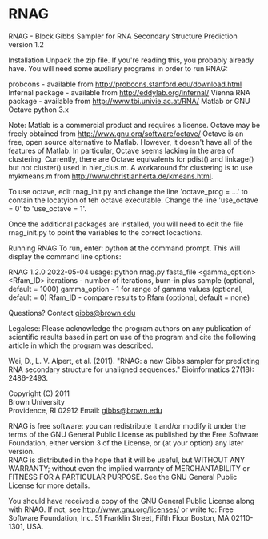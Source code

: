 # RNAG

RNAG - Block Gibbs Sampler for RNA Secondary Structure Prediction
version 1.2

Installation
Unpack the zip file. If you're reading this, you probably already have.
You will need some auxiliary programs in order to run RNAG:

probcons - available from http://probcons.stanford.edu/download.html
Infernal package - available from http://eddylab.org/infernal/
Vienna RNA package - available from http://www.tbi.univie.ac.at/RNA/
Matlab or GNU Octave
python 3.x

Note: Matlab is a commercial product and requires a license.
Octave may be freely obtained from http://www.gnu.org/software/octave/
Octave is an free, open source alternative to Matlab. However,
it doesn't have all of the features of Matlab. In particular, Octave
seems lacking in the area of clustering. Currently, there are Octave
equivalents for pdist() and linkage() but not cluster() used in
hier_clus.m. A workaround for clustering is to use
mykmeans.m from http://www.christianherta.de/kmeans.html.

To use octave, edit rnag_init.py and change the line 'octave_prog = ...' to contain
the locatyion of teh octave executable. Change the line 'use_octave = 0' to 
'use_octave = 1'. 

Once the additional packages are installed, you will need to edit the file
rnag_init.py to point the variables to the correct locactions.

Running RNAG
To run, enter: 
python <path to rnag.py>
at the command prompt. This will display the command line options:

RNAG 1.2.0 2022-05-04
usage: python rnag.py fasta_file <iterations> <gamma_option> <Rfam_ID>
iterations - number of iterations, burn-in plus sample (optional, default = 1000)
gamma_option - 1 for range of gamma values (optional, default = 0)
Rfam_ID -  compare results to Rfam (optional, default = none)

Questions? Contact gibbs@brown.edu

Legalese:
Please acknowledge the program authors on any publication of scientific results
based in part on use of the program and cite the following article in which the
program was described.      

Wei, D., L. V. Alpert, et al. (2011). "RNAG: a new Gibbs sampler for predicting
RNA secondary structure for unaligned sequences." Bioinformatics 27(18):
2486-2493.

Copyright (C) 2011   
Brown University                                 
Providence, RI 02912
Email:  gibbs@brown.edu

RNAG is free software: you can redistribute it and/or modify it under the terms
of the GNU General Public License as published by the Free Software Foundation,
either version 3 of the License, or (at your option) any later version.                                                                                 
RNAG is distributed in the hope that it will be useful, but WITHOUT ANY
WARRANTY; without even the implied warranty of MERCHANTABILITY or FITNESS
FOR A PARTICULAR PURPOSE.  See the GNU General Public License for more details.
                                                                       
You should have received a copy of the GNU General Public License along with
 RNAG.  If not, see <http://www.gnu.org/licenses/>  or write to:
Free Software Foundation, Inc.
51 Franklin Street, Fifth Floor
Boston, MA  02110-1301, USA.                             

